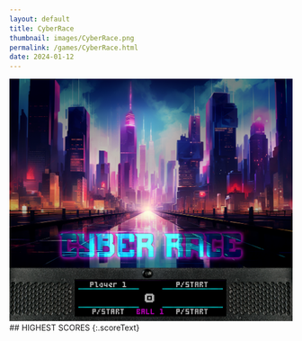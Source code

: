 ```yaml
---
layout: default
title: CyberRace
thumbnail: images/CyberRace.png
permalink: /games/CyberRace.html
date: 2024-01-12
---
```


<img src="../images/CyberRace.png" class="gameThumbnail img-fluid mx-auto align-middle">
## HIGHEST SCORES
{:.scoreText}

